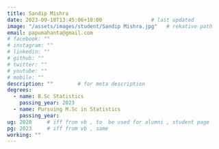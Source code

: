 ```yaml
---
title: Sandip Mishra                  
date: 2023-09-10T13:45:06+10:00                # last updated
image: "/assets/images/student/Sandip Mishra.jpg"   # rekative path 
email: papumahanta@gmail.com
# facebook: ""        
# instagram: ""
# linkedin: ""     
# github: ""              
# twitter: ""
# youtube: ""
# mobile: ""    
description: ""        # for meta description
degrees:
  - name: B.Sc Statistics            
    passing_year: 2023
  - name: Pursuing M.Sc in Statistics
    passing_year:  
ug: 2020     # iff from vb , to  be used for alumni , student page
pg: 2023     # iff from vb , same
working: ""
---
```





